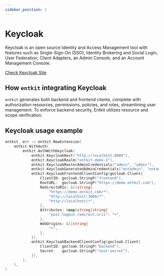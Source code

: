```yaml
---
sidebar_position: 1
---
```


# Keycloak

Keycloak is an open source Identity and Access Management tool with features such as Single-Sign-On (SSO), Identity Brokering and Social Login, User Federation, Client Adapters, an Admin Console, and an Account Management Console.

[Check Keycloak Site](https://www.keycloak.org/)

## How `entkit` integrating Keycloak

`entkit` generates both backend and frontend clients, complete with authorization resources, permissions, policies, and roles, streamlining user management. To enforce backend security, Entkit utilizes resource and scope verification.

## Keycloak usage example

```go title="entc.go" {3-27}
entkit, err := entkit.NewExtension(
    entkit.WithAuth(
        entkit.AuthWithKeycloak(
            entkit.KeycloakHost("http://localhost:8080"),
            entkit.KeycloakRealm("entkit-demo-3"),
            entkit.KeycloakMasterAdminCredentials("admin", "admin"),
            entkit.KeycloakGeneratedAdminCredentials("entadmin", "entadmin"),
            entkit.KeycloakFrontendClientConfig(gocloak.Client{
                ClientID: gocloak.StringP("frontend"),
                RootURL:  gocloak.StringP("https://demo.entkit.com"),
                RedirectURIs: &[]string{
                    "https://demo.entkit.com/*",
                    "http://localhost:3000/*",
                    "http://localhost/*",
                },
                Attributes: &map[string]string{
                    "post.logout.redirect.uris": "+",
                },
                WebOrigins: &[]string{
                    "+",
                },
            }),
            entkit.KeycloakBackendClientConfig(gocloak.Client{
                ClientID: gocloak.StringP("backend"),
                Secret:   gocloak.StringP("test-secret"),
            }),
        ),
    ),
)
```